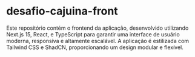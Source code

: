 # desafio-cajuina-front
Este repositório contém o frontend da aplicação, desenvolvido utilizando Next.js 15, React, e TypeScript para garantir uma interface de usuário moderna, responsiva e altamente escalável. A aplicação é estilizada com Tailwind CSS e ShadCN, proporcionando um design modular e flexível.
